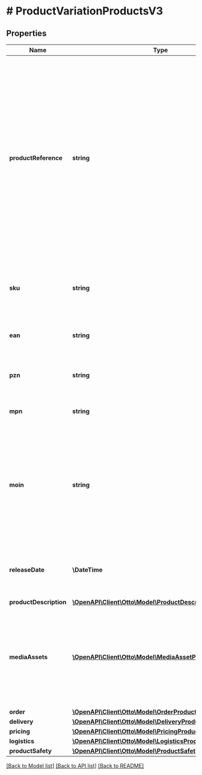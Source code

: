 # # ProductVariationProductsV3

## Properties

Name | Type | Description | Notes
------------ | ------------- | ------------- | -------------
**productReference** | **string** | The productReference groups all variations, that you want to combine into one product. This is not visible to the customer. The productReference can be freely assigned and may consist of maximum 50 characters. You can only use the productReference once within your product catalog. You should therefore use a value that makes sense for all variations of the product and does not refer to any specifics of a particular variation. You will find the product reference, for example, in the product overview in the portal. |
**sku** | **string** | Identifier for a product variation, provided by the partner, must be unique for a partner. It is mandatory and may consist of a maximum of 50 characters. |
**ean** | **string** | External identifier of a product, must be unique in a partner assortment, must not start with a 2. |
**pzn** | **string** | Pharmazentralnummer, a german standard for identifying pharmaceutical products. | [optional]
**mpn** | **string** | Manufacturer part number, may consist of a maximum of 50 characters. | [optional]
**moin** | **string** | Is an identifier, generated by the OTTO marketplace, for a product variation together with the associated content. Is used in the context of \&quot;Wettbewerb am Artikel\&quot; to confirm the content of the existing variation and its correctness and to put the own offer live for this variation. | [optional]
**releaseDate** | **\DateTime** | ISO8601 Date (e.g. 2024-08-01T08:00:00+0100) on which the product is released by the manufacturer, e.g. computer games. | [optional]
**productDescription** | [**\OpenAPI\Client\Otto\Model\ProductDescriptionProductsV3**](ProductDescriptionProductsV3.md) |  |
**mediaAssets** | [**\OpenAPI\Client\Otto\Model\MediaAssetProductsV3[]**](MediaAssetProductsV3.md) | A list of media assets describing this product variation. Currently these may only be static images of the types JPG or PNG with a RGB color space. Furthermore the images have to have a minimum size of 500 x 1000 pixel and a maximum width of 4500 pixel. |
**order** | [**\OpenAPI\Client\Otto\Model\OrderProductsV3**](OrderProductsV3.md) |  | [optional]
**delivery** | [**\OpenAPI\Client\Otto\Model\DeliveryProductsV3**](DeliveryProductsV3.md) |  |
**pricing** | [**\OpenAPI\Client\Otto\Model\PricingProductsV3**](PricingProductsV3.md) |  |
**logistics** | [**\OpenAPI\Client\Otto\Model\LogisticsProductsV3**](LogisticsProductsV3.md) |  | [optional]
**productSafety** | [**\OpenAPI\Client\Otto\Model\ProductSafetyProductsV3**](ProductSafetyProductsV3.md) |  | [optional]

[[Back to Model list]](../../README.md#models) [[Back to API list]](../../README.md#endpoints) [[Back to README]](../../README.md)

